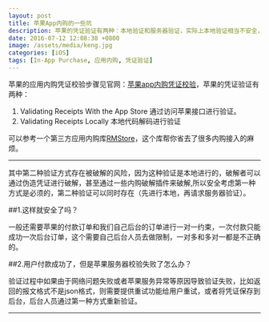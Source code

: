 ```yaml
---
layout: post
title: 苹果App内购的一些坑
description: 苹果的凭证验证有两种：本地验证和服务器验证，实际上本地验证相当不安全，所以服务验证是必须的。
date: 2016-07-12 12:08:38 +0800
image: /assets/media/keng.jpg
categories: [iOS]
tags: [In-App Purchase, 应用内购, 凭证验证]
---
```

苹果的应用内购凭证校验步骤见官网：[苹果app内购凭证校验](https://developer.apple.com/library/prerelease/content/releasenotes/General/ValidateAppStoreReceipt/Chapters/ValidateRemotely.html#//apple_ref/doc/uid/TP40010573-CH104-SW1)，苹果的凭证验证有两种：

 1. Validating Receipts With the App Store 通过访问苹果接口进行验证。
 2. Validating Receipts Locally 本地代码解码进行验证

可以参考一个第三方应用内购库[RMStore](https://github.com/robotmedia/RMStore)，这个库帮你省去了很多内购接入的麻烦。

----------


其中第二种验证方式存在被破解的风险，因为这种验证是本地进行的，破解者可以通过伪造凭证进行破解，甚至通过一些内购破解插件来破解,所以安全考虑第一种方式是必须的，第二种验证可以同时存在（先进行本地，再请求服务器验证）。

##1.这样就安全了吗？

一般还需要苹果的付款订单和我们自己后台的订单进行一对一约束，一次付款只能成功一次后台订单，这个需要自己后台人员去做限制，一对多和多对一都是不正确的。

##2.用户付款成功了，但是苹果服务器校验失败了怎么办？

验证过程中如果由于网络问题失败或者苹果服务异常等原因导致验证失败，比如返回的报文格式不是json格式，则需要提供重试功能给用户重试，或者将凭证保存到后台，后台人员通过第一种方式重新验证。


----------
